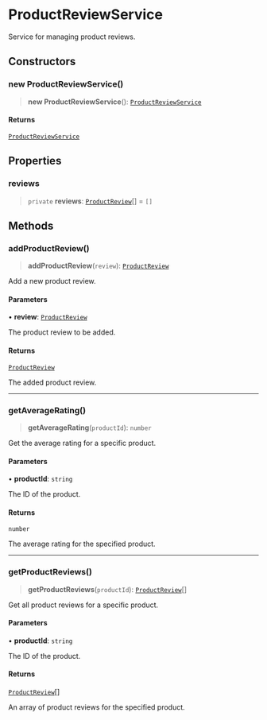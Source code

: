 # ProductReviewService

Service for managing product reviews.

## Constructors

### new ProductReviewService()

> **new ProductReviewService**(): [`ProductReviewService`](ProductReviewService.md)

#### Returns

[`ProductReviewService`](ProductReviewService.md)

## Properties

### reviews

> `private` **reviews**: [`ProductReview`](../interfaces/ProductReview.md)[] = `[]`

## Methods

### addProductReview()

> **addProductReview**(`review`): [`ProductReview`](../interfaces/ProductReview.md)

Add a new product review.

#### Parameters

• **review**: [`ProductReview`](../interfaces/ProductReview.md)

The product review to be added.

#### Returns

[`ProductReview`](../interfaces/ProductReview.md)

The added product review.

***

### getAverageRating()

> **getAverageRating**(`productId`): `number`

Get the average rating for a specific product.

#### Parameters

• **productId**: `string`

The ID of the product.

#### Returns

`number`

The average rating for the specified product.

***

### getProductReviews()

> **getProductReviews**(`productId`): [`ProductReview`](../interfaces/ProductReview.md)[]

Get all product reviews for a specific product.

#### Parameters

• **productId**: `string`

The ID of the product.

#### Returns

[`ProductReview`](../interfaces/ProductReview.md)[]

An array of product reviews for the specified product.
